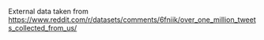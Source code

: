 External data taken from https://www.reddit.com/r/datasets/comments/6fniik/over_one_million_tweets_collected_from_us/
